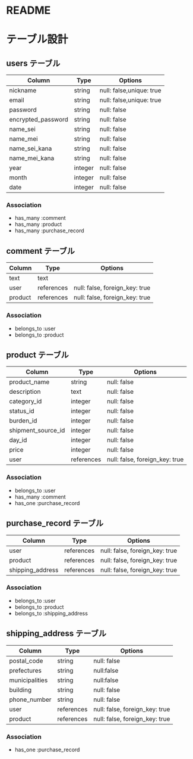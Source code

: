 # README

# テーブル設計

## users テーブル

| Column             | Type    | Options                  |
| --------           | ------  | ------------------------ |
| nickname           | string  | null: false,unique: true |
| email              | string  | null: false,unique: true |
| password           | string  | null: false              |
| encrypted_password | string  | null: false              |
| name_sei           | string  | null: false              |
| name_mei           | string  | null: false              |
| name_sei_kana      | string  | null: false              |
| name_mei_kana      | string  | null: false              |
| year               | integer | null: false              |
| month              | integer | null: false              |
| date               | integer | null: false              |

### Association

- has_many :comment
- has_many :product
- has_many :purchase_record

## comment テーブル

| Column    | Type       | Options                        |
| ------    | ------     | ------------------------------ |
| text      | text       |                                |
| user      | references | null: false, foreign_key: true |
| product   | references | null: false, foreign_key: true |


### Association

- belongs_to :user
- belongs_to :product


## product テーブル

| Column                | Type       | Options                        |
| --------------------- | ---------- | ------------------------------ |
| product_name          | string     | null: false                    |
| description           | text       | null: false                    |
| category_id           | integer    | null: false                    |
| status_id             | integer    | null: false                    |
| burden_id             | integer    | null: false                    |
| shipment_source_id    | integer    | null: false                    |
| day_id                | integer    | null: false                    |
| price                 | integer    | null: false                    |
| user                  | references | null: false, foreign_key: true |


### Association

- belongs_to :user
- has_many :comment
- has_one :purchase_record

## purchase_record テーブル

| Column             | Type       | Options                        |
| -------            | ---------- | ------------------------------ |
| user               | references | null: false, foreign_key: true |
| product            | references | null: false, foreign_key: true |
| shipping_address   | references | null: false, foreign_key: true |


### Association

- belongs_to :user
- belongs_to :product
- belongs_to :shipping_address


## shipping_address テーブル

| Column                | Type       | Options                        |
| --------------------- | ---------- | ------------------------------ |
| postal_code           | string     | null: false                    |
| prefectures           | string     | null:false                     | 
| municipalities        | string     | null:false                     |
| building              | string     | null: false                    |
| phone_number          | string     | null: false                    |
| user                  | references | null: false, foreign_key: true |
| product               | references | null: false, foreign_key: true |

### Association
- has_one :purchase_record

